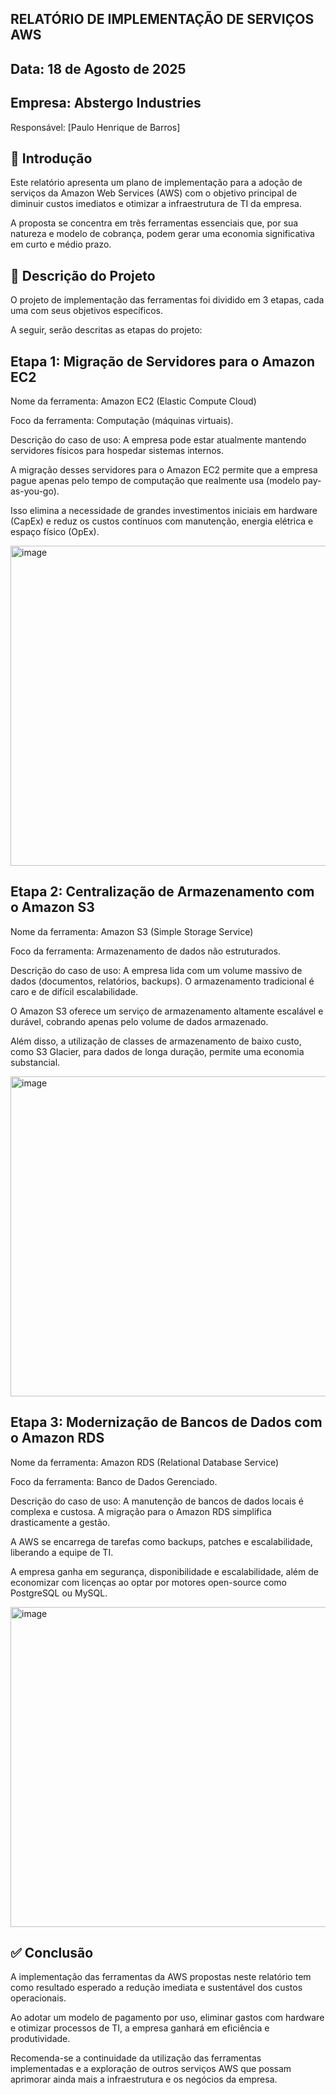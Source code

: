 ## RELATÓRIO DE IMPLEMENTAÇÃO DE SERVIÇOS AWS
## Data: 18 de Agosto de 2025

## Empresa: Abstergo Industries

Responsável: [Paulo Henrique de Barros]

## 📝 Introdução
Este relatório apresenta um plano de implementação para a adoção de serviços da Amazon Web Services (AWS) com o objetivo principal de diminuir custos imediatos e otimizar a infraestrutura de TI da empresa.

A proposta se concentra em três ferramentas essenciais que, por sua natureza e modelo de cobrança, podem gerar uma economia significativa em curto e médio prazo.

## 🚀 Descrição do Projeto
O projeto de implementação das ferramentas foi dividido em 3 etapas, cada uma com seus objetivos específicos.

A seguir, serão descritas as etapas do projeto:

## Etapa 1: Migração de Servidores para o Amazon EC2
Nome da ferramenta: Amazon EC2 (Elastic Compute Cloud)

Foco da ferramenta: Computação (máquinas virtuais).

Descrição do caso de uso: A empresa pode estar atualmente mantendo servidores físicos para hospedar sistemas internos.

A migração desses servidores para o Amazon EC2 permite que a empresa pague apenas pelo tempo de computação que realmente usa (modelo pay-as-you-go).

Isso elimina a necessidade de grandes investimentos iniciais em hardware (CapEx) e reduz os custos contínuos com manutenção, energia elétrica e espaço físico (OpEx).


<img width="512" height="512" alt="image" src="https://github.com/user-attachments/assets/51e23f43-67b8-4dde-8193-2518d1b67139" />


## Etapa 2: Centralização de Armazenamento com o Amazon S3
Nome da ferramenta: Amazon S3 (Simple Storage Service)

Foco da ferramenta: Armazenamento de dados não estruturados.

Descrição do caso de uso: A empresa lida com um volume massivo de dados (documentos, relatórios, backups). O armazenamento tradicional é caro e de difícil escalabilidade.

O Amazon S3 oferece um serviço de armazenamento altamente escalável e durável, cobrando apenas pelo volume de dados armazenado.

Além disso, a utilização de classes de armazenamento de baixo custo, como S3 Glacier, para dados de longa duração, permite uma economia substancial.


<img width="512" height="512" alt="image" src="https://github.com/user-attachments/assets/9943404c-0317-4bd9-b422-6c0c7220ecb0" />


## Etapa 3: Modernização de Bancos de Dados com o Amazon RDS
Nome da ferramenta: Amazon RDS (Relational Database Service)

Foco da ferramenta: Banco de Dados Gerenciado.

Descrição do caso de uso: A manutenção de bancos de dados locais é complexa e custosa. A migração para o Amazon RDS simplifica drasticamente a gestão.

A AWS se encarrega de tarefas como backups, patches e escalabilidade, liberando a equipe de TI.

A empresa ganha em segurança, disponibilidade e escalabilidade, além de economizar com licenças ao optar por motores open-source como PostgreSQL ou MySQL.


<img width="512" height="512" alt="image" src="https://github.com/user-attachments/assets/27a13be3-2136-4b82-a570-e27b40ab56cf" />


## ✅ Conclusão
A implementação das ferramentas da AWS propostas neste relatório tem como resultado esperado a redução imediata e sustentável dos custos operacionais.

Ao adotar um modelo de pagamento por uso, eliminar gastos com hardware e otimizar processos de TI, a empresa ganhará em eficiência e produtividade.

Recomenda-se a continuidade da utilização das ferramentas implementadas e a exploração de outros serviços AWS que possam aprimorar ainda mais a infraestrutura e os negócios da empresa.

